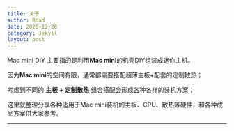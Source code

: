 ```yaml
---
title: 关于
author: Road
date: 2020-12-28
category: Jekyll
layout: post
---
```


Mac mini DIY 主要指的是利用**Mac mini**的机壳DIY组装成迷你主机。

因为**Mac mini**的空间有限，通常都需要搭配超薄主板+配套的定制散热；

考虑到不同的 **主板 + 定制散热** 组合搭配会形成各种各样的装机方案；

这里就整理分享各种适用于Mac mini装机的主板、CPU、散热等硬件，和各种成品方案供大家参考。

---
